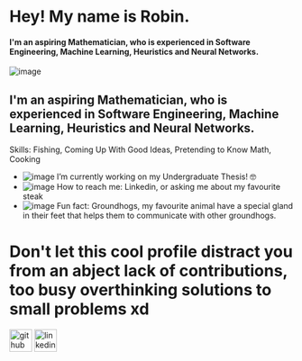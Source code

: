 # Hey! My name is Robin.
#### I'm an aspiring Mathematician, who is experienced in Software Engineering, Machine Learning, Heuristics and Neural Networks.
![image](https://cdn.discordapp.com/attachments/906212540021895178/1105270930818740224/OT4Pg7wfxQ16wBahzfAAAAAElFTkSuQmCC.png)
## I'm an aspiring Mathematician, who is experienced in Software Engineering, Machine Learning, Heuristics and Neural Networks.

Skills: Fishing, Coming Up With Good Ideas, Pretending to Know Math, Cooking

- ![image](https://cdn.discordapp.com/emojis/986879238458196078.webp?size=16&quality=lossless) I’m currently working on my Undergraduate Thesis! 🤓
- ![image](https://cdn.discordapp.com/emojis/1013959897467060238.webp?size=16&quality=lossless) How to reach me: Linkedin, or asking me about my favourite steak
- ![image](https://cdn.discordapp.com/emojis/853822088140685342.gif?size=16&quality=lossless) Fun fact: Groundhogs, my favourite animal have a special gland in their feet that helps them to communicate with other groundhogs. 

# Don't let this cool profile distract you from an abject lack of contributions, too busy overthinking solutions to small problems xd

[<img src='https://cdn.jsdelivr.net/npm/simple-icons@3.0.1/icons/github.svg' alt='github' height='40'>](https://github.com/R0B11N)  [<img src='https://cdn.jsdelivr.net/npm/simple-icons@3.0.1/icons/linkedin.svg' alt='linkedin' height='40'>](https://www.linkedin.com/in/r0bin//)  

